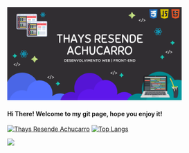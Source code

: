 <img src="banner_git.png" width="80%" justify-content="center" margin="auto">

#### Hi There! Welcome to my git page, hope you enjoy it!

 [![Thays Resende Achucarro](https://github-readme-stats.vercel.app/api?username=thaysresende&show_icons=true&count_private=true)](https://github.com/thaysresende)
 [![Top Langs](https://github-readme-stats.vercel.app/api/top-langs/?username=thaysresende)](https://github.com/thaysresende)
   
![](https://komarev.com/ghpvc/?username=thaysresende)
